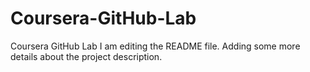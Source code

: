 # Coursera-GitHub-Lab
Coursera GitHub Lab
I am editing the README file. Adding some more details about the project description.
